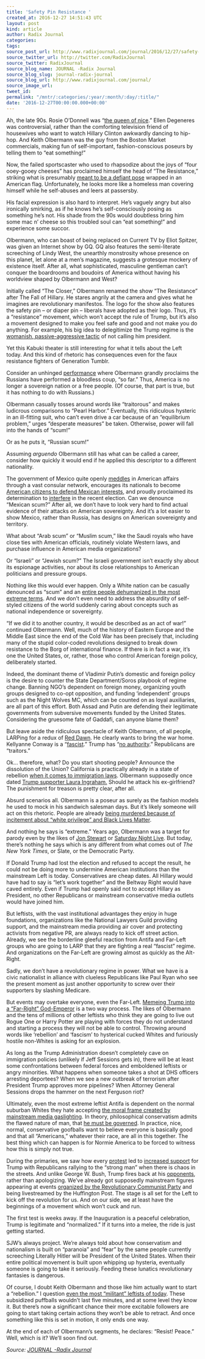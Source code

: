 ```yaml
---
title: 'Safety Pin Resistance '
created_at: 2016-12-27 14:51:43 UTC
layout: post
kind: article
author: Radix Journal
categories: 
tags: 
source_post_url: http://www.radixjournal.com/journal/2016/12/27/safety-pin-resistance
source_twitter_url: http://twitter.com/RadixJournal
source_twitter: RadixJournal
source_blog_name: JOURNAL -Radix Journal
source_blog_slug: journal-radix-journal
source_blog_url: http://www.radixjournal.com/journal/
source_image_url: 
tweet_id: 
permalink: "/mntr/:categories/:year/:month/:day/:title/"
date: '2016-12-27T00:00:00.000+00:00'
---
```

<p>Ah, the late 90s. Rosie O’Donnell was “<a href="https://pbs.twimg.com/media/CnbbcHBXgAAB5Bs.jpg">the queen of nice</a>.” Ellen Degeneres was controversial, rather than the comforting television friend of housewives who want to watch Hillary Clinton awkwardly dancing to hip-hop. And Keith Olbermann was the guy from the Boston Market commercials, making fun of self-important, fashion-conscious poseurs by telling them to “eat something!”   </p>
<p>Now, the failed sportscaster who used to rhapsodize about the joys of “four ooey-gooey cheeses” has proclaimed himself the head of “The Resistance,” striking what is presumably <a href="https://twitter.com/JBurtonXP/status/808774462992687104">meant to be a defiant pose</a> wrapped in an American flag. Unfortunately, he looks more like a homeless man covering himself while he self-abuses and leers at passersby. </p>
<p>His facial expression is also hard to interpret. He’s vaguely angry but also ironically smirking, as if he knows he’s self-consciously posing as something he’s not. His shade from the 90s would doubtless bring him some mac n’ cheese so this troubled soul can “eat something!” and experience some succor. </p>
<p>Olbermann, who can boast of being replaced on Current TV by Eliot Spitzer, was given an Internet show by GQ. GQ also features the semi-literate screeching of Lindy West, the unearthly monstrosity whose presence on this planet, let alone at a men’s magazine, suggests a grotesque mockery of existence itself. After all, what sophisticated, masculine gentleman can’t conquer the boardrooms and boudoirs of America without having his worldview shaped by Olbermann and West?</p>
<p>Initially called “The Closer,” Olbermann renamed the show “The Resistance” after The Fall of Hillary. He stares angrily at the camera and gives what he imagines are revolutionary manifestos. The logo for the show also features the safety pin – or diaper pin – liberals have adopted as their logo. Thus, it’s a “resistance” movement, which won’t accept the rule of Trump, but it’s also a movement designed to make you feel safe and good and not make you do anything. For example, his big idea to delegitimize the Trump regime is the <a href="http://ijr.com/wildfire/2016/12/761684-keith-olbermanns-meltdown-over-trumps-election-continues-urges-people-humiliate-him-everyday/">womanish, passive-aggressive tactic</a> of not calling him president.</p>
<p>Yet this Kabuki theater is still interesting for what it tells about the Left today. And this kind of rhetoric has consequences even for the faux resistance fighters of Generation Tumblr.</p>
<p>Consider an unhinged <a href="https://www.youtube.com/watch?v=IAFxPXGDH4E">performance</a> where Olbermann grandly proclaims the Russians have performed a bloodless coup, “so far.” Thus, America is no longer a sovereign nation or a free people. (Of course, that part is true, but it has nothing to do with Russians.)</p>
<p>Olbermann casually tosses around words like “traitorous” and makes ludicrous comparisons to “Pearl Harbor.” Eventually, this ridiculous hysteric in an ill-fitting suit, who can’t even drive a car because of an “equilibrium problem,” urges “desperate measures” be taken. Otherwise, power will fall into the hands of “scum!” </p>
<p>Or as he puts it, “Russian scum!”</p>
<p>Assuming <em>arguendo</em> Olbermann still has what can be called a career, consider how quickly it would end if he applied this descriptor to a different nationality. </p>
<p>The government of Mexico quite openly <a href="http://www.vdare.com/articles/memo-from-middle-america-post-election-mexico-steps-up-meddling-but-trump-can-tromp-on-them">meddles</a> in American affairs through a vast consular network, encourages its nationals to become <a href="http://www.vdare.com/articles/said-in-spanish-meddling-mexico-promotes-drive-to-help-mexican-immigrants-become-u-s-citizens-and-voters-etc">American citizens to defend Mexican interests</a>, and proudly 
proclaimed its determination to <a href="http://www.vdare.com/articles/memo-from-middle-america-main-stream-media-finally-notices-meddling-mexicans-encouraging-immigrants-to-naturalize-and-vote-against-trump-but-where-is-gop">interfere</a> in the recent election. Can we denounce “Mexican scum?” After all, we don’t have to look very hard to find actual evidence of their attacks on American sovereignty. And it’s a lot easier to show Mexico, rather than Russia, has designs on American sovereignty and territory. </p>
<p>What about “Arab scum” or “Muslim scum,” like the Saudi royals who have close ties with American officials, routinely violate Western laws, and purchase influence in American media organizations? </p>
<p>Or “Israeli” or “Jewish scum?” The Israeli government isn’t exactly shy about its espionage activities, nor about its close relationships to American politicians and pressure groups. </p>
<p>Nothing like this would ever happen. Only a White nation can be casually denounced as “scum” and an <a href="http://www.vdare.com/posts/ethnic-hatred-of-russians-celebrated-in-american-media">entire people dehumanized in the most extreme terms</a>. And we don’t even need to address the absurdity of self-styled citizens of the world suddenly caring about concepts such as national independence or sovereignty. </p>
<p>“If we did it to another country, it would be described as an act of war!” continued Olbermann. Well, much of the history of Eastern Europe and the Middle East since the end of the Cold War has been precisely that, including many of the stupid color-coded revolutions designed to break down resistance to the Borg of international finance. If there is in fact a war, it’s one the United States, or, rather, those who control American foreign policy, deliberately started. </p>
<p>Indeed, the dominant theme of Vladimir Putin’s domestic and foreign policy is the desire to counter the State Department/Soros playbook of regime change. Banning NGO’s dependent on foreign money, organizing youth groups designed to co-opt opposition, and funding ‘independent’ groups such as the Night Wolves MC, which can be counted on as loyal auxiliaries, are all part of this effort. Both Assad and Putin are defending their legitimate governments from subversive movements funded by the United States. Considering the gruesome fate of Gaddafi, can anyone blame them? </p>
<p>But leave aside the ridiculous spectacle of Keith Olbermann, of all people, LARPing for a redux of <a href="http://www.counter-currents.com/2012/12/red-dawn-1984/">Red Dawn</a>. He clearly wants to bring the war home. Kellyanne Conway is a “<a href="http://dailycaller.com/2016/11/21/keith-olbermann-kellyanne-conway-is-a-wretched-human-and-a-fascist-video/">fascist</a>.” Trump has “<a href="http://www.radixjournal.com/journal/2016/12/13/illegitimate">no authority</a>.” Republicans are “traitors.” </p>
<p>Ok… therefore, what? Do you start shooting people? Announce the dissolution of the Union? California is practically already in a state of rebellion <a href="http://www.cnn.com/2016/12/22/politics/california-immigration-donald-trump/">when it comes to immigration laws</a>. Olbermann supposedly once dated <a href="http://www.slate.com/content/dam/slate/blogs/the_slatest/2016/07/21/laura_ingraham_s_nazi_salute_examined/ingrahamsalute.jpg.CROP.promovar-mediumlarge.jpg">Trump supporter Laura Ingraham.</a> Should he attack his ex-girlfriend? The punishment for treason is pretty clear, after all. </p>
<p>Absurd scenarios all. Olbermann is a poseur as surely as the fashion models he used to mock in his sandwich salesman days. But it’s likely someone will act on this rhetoric. People are already <a href="https://www.youtube.com/watch?v=eH8ylXIjKec">being murdered because of incitement about “white privilege” and Black Lives Matter</a>. </p>
<p>And nothing he says is “extreme.” Years ago, Olbermann was a target for parody even by the likes of <a href="http://www.cc.com/video-clips/wegwzd/the-daily-show-with-jon-stewart-special-comment---keith-olbermann-s-name-calling">Jon Stewart</a> or <a href="http://www.nbc.com/saturday-night-live/video/countdown-with-keith-olbermann/n12348?snl=1">Saturday Night Live</a>. But today, there’s nothing he says which is any different from what comes out of <em>The New York Times</em>, or Slate, or the Democratic Party. </p>
<p>If Donald Trump had lost the election and refused to accept the result, he could not be doing more to undermine American institutions than the mainstream Left is today. Conservatives are cheap dates. All Hillary would have had to say is “let’s work together” and the Beltway Right would have caved entirely. Even if Trump had openly said not to accept Hillary as President, no other Republicans or mainstream conservative media outlets would have joined him. </p>
<p>But leftists, with the vast institutional advantages they enjoy in huge foundations, organizations like the National Lawyers Guild providing support, and the mainstream media providing air cover and protecting activists from negative PR, are always ready to kick off street action. Already, we see the borderline gleeful reaction from Antifa and Far-Left groups who are going to LARP that they are fighting a real “fascist” regime. And organizations on the Far-Left are growing almost as quickly as the Alt-Right. </p>
<p>Sadly, we don’t have a revolutionary regime in power. What we have is a civic nationalist in alliance with clueless Republicans like Paul Ryan who see the present moment as just another opportunity to screw over their supporters by slashing Medicare. </p>
<p>But events may overtake everyone, even the Far-Left. <a href="http://www.vdare.com/articles/if-only-the-god-emperor-knew-using-trumpism-against-the-trump-administration">Memeing Trump into a “Far-Right” God-Emperor</a> is a two way process. The likes of Olbermann and the tens of millions of other leftists who think they are going to live out Rogue One or Harry Potter are playing with forces they do not understand and starting a process they will not be able to control. Throwing around words like ‘rebellion’ and ‘fascism’ to hysterical cucked Whites and furiously hostile non-Whites is asking for an explosion. </p>
<p>As long as the Trump Administration doesn’t completely cave on immigration policies (unlikely if Jeff Sessions gets in), there will be at least some confrontations between federal forces and emboldened leftists or angry minorities. What happens when someone takes a shot at DHS officers arresting deportees? When we see a new outbreak of terrorism after President Trump approves more pipelines? When Attorney General Sessions drops the hammer on the next Ferguson riot?</p>
<p>Ultimately, even the most extreme leftist Antifa is dependent on the normal suburban Whites they hate accepting <a href="http://www.npiamerica.org/the-national-policy-institute/category/the-dobermans-of-political-correctness">the moral frame created by mainstream media gaslighting</a>. In theory, philosophical conservatism admits the flawed nature of man, that <a href="https://www.youtube.com/watch?v=9Igooxb4D1c">he must be governed</a>. In practice, nice, normal, conservative goofballs want to believe everyone is basically good and that all “Americans,” whatever their race, are all in this together. The best thing which can happen is for Normie America to be forced to witness how this is simply not true. </p>
<p>During the primaries, we saw how every <a href="https://www.amren.com/news/2016/05/the-truth-in-the-streets/">protest</a> led to <a href="http://www.vdare.com/articles/trumps-strategy-confront-main-stream-media-its-working">increased support</a> for Trump with Republicans rallying to the “strong man” when there is chaos in the streets. And unlike George W. Bush, Trump fires back at his <a href="https://twitter.com/realDonaldTrump/status/735465352436408320?ref_src=twsrc%5Etfw">opponents</a>, rather than apologizing. We’ve already got supposedly mainstream figures appearing at events <a href="https://refusefascism.org/an-emergency-organizing-meeting/">organized by the Revolutionary Communist Party</a> and being livestreamed by the Huffington Post. The stage is all set for the Left to kick off the revolution for us. And on our side, we at least have the beginnings of a movement which won’t cuck and run. </p>
<p>The first test is weeks away. If the Inauguration is a peaceful celebration, Trump is legitimate and “normalized.” If it turns into a melee, the ride is just getting started.</p>
<p>SJW’s always project. We’re always told about how conservatism and nationalism is built on “paranoia” and “fear” by the same people currently screeching Literally Hitler will be President of the United States. When their entire political movement is built upon whipping up hysteria, eventually someone is going to take it seriously. Feeding these lunatics revolutionary fantasies is dangerous. </p>
<p>Of course, I doubt Keith Olbermann and those like him actually want to start a “rebellion.” I question <a href="http://img07.deviantart.net/c9ad/i/2014/137/e/d/if_modern_anarchists_fought_in_spain__part_1__by_rednblacksalamander-d7irpe5.jpg">even the most “militant” leftists of today</a>. These subsidized puffballs wouldn’t last five minutes, and at some level they know it. But there’s now a significant chance their more excitable followers are going to start taking certain actions they won’t be able to retract. And once something like this is set in motion, it only ends one way. </p>
<p>At the end of each of Olbermann’s segments, he declares: “Resist!  Peace.” Well, which is it? We’ll soon find out. </p><div class="">
    <i>Source: <a href="http://www.radixjournal.com/journal/">JOURNAL -Radix Journal</a></i>
</div>
